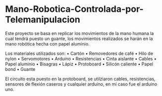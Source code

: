 # Mano-Robotica-Controlada-por-Telemanipulacion
Este proyecto se basa en replicar los movimientos de la mano humana la cual tendrá puesto un guante, los movimientos realizados se harán en la mano robótica hecha con papel aluminio.

Los materiales utilizados son:
•	Cartón
•	Removedores de café
•	Hilo de nylon
•	Servomotores
•	Arduino
•	Resistencias
•	Cinta aislante
•	Cables
•	Papel aluminio
•	Bisagras
•	Lápiz
•	Protoboard
•	Silicón caliente
•	Papel bond
•	Guante

El circuito esta puesto en la protoboard, se utilziaron cables, resistencias, sensores de flexión caseros y cualquier arduino, en mi caso fue el arduino uno.
